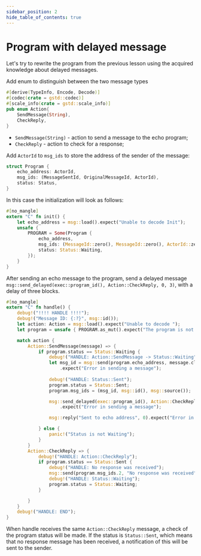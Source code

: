 ```yaml
---
sidebar_position: 2
hide_table_of_contents: true
---
```


# Program with delayed message

Let's try to rewrite the program from the previous lesson using the acquired knowledge about delayed messages.

Add enum to distinguish between the two message types

```rust
#[derive(TypeInfo, Encode, Decode)]
#[codec(crate = gstd::codec)]
#[scale_info(crate = gstd::scale_info)]
pub enum Action{
    SendMessage(String),
    CheckReply,
}
```
- `SendMessage(String)` - action to send a message to the echo program;
- `CheckReply` - action to check for a response;

Add `ActorId` to `msg_ids` to store the address of the sender of the message:

```rust
struct Program {
    echo_address: ActorId,
    msg_ids: (MessageSentId, OriginalMessageId, ActorId),
    status: Status,
}
```

In this case the initialization will look as follows:

```rust
#[no_mangle]
extern "C" fn init() {
    let echo_address = msg::load().expect("Unable to decode Init");
    unsafe {
        PROGRAM = Some(Program {
            echo_address,
            msg_ids: (MessageId::zero(), MessageId::zero(), ActorId::zero()),
            status: Status::Waiting,
        });
    }
}
```

After sending an echo message to the program, send a delayed message `msg::send_delayed(exec::program_id(), Action::CheckReply, 0, 3)`, with a delay of three blocks.

```rust
#[no_mangle]
extern "C" fn handle() {
    debug!("!!!! HANDLE !!!!");
    debug!("Message ID: {:?}", msg::id());
    let action: Action = msg::load().expect("Unable to decode ");
    let program = unsafe { PROGRAM.as_mut().expect("The program is not initialized") };

    match action {
        Action::SendMessage(message) => {
            if program.status == Status::Waiting {
                debug!("HANDLE: Action::SendMessage -> Status::Waiting");
                let msg_id = msg::send(program.echo_address, message.clone(), 0)
                    .expect("Error in sending a message");
    
                debug!("HANDLE: Status::Sent");
                program.status = Status::Sent;
                program.msg_ids = (msg_id, msg::id(), msg::source());

                msg::send_delayed(exec::program_id(), Action::CheckReply, 0, 3)
                    .expect("Error in sending a message");

                msg::reply("Sent to echo address", 0).expect("Error in sending a reply");

            } else {
                panic!("Status is not Waiting");
            }
        }
        Action::CheckReply => {
            debug!("HANDLE: Action::CheckReply");
            if program.status == Status::Sent {
                debug!("HANDLE: No response was received");
                msg::send(program.msg_ids.2, "No response was received", 0).expect("Error in sending a message");
                debug!("HANDLE: Status::Waiting");
                program.status = Status::Waiting;
            }

        }
    }
    debug!("HANDLE: END");
}
```
When handle receives the same `Action::CheckReply` message, a check of the program status will be made. If the status is `Status::Sent`, which means that no response message has been received, a notification of this will be sent to the sender.
